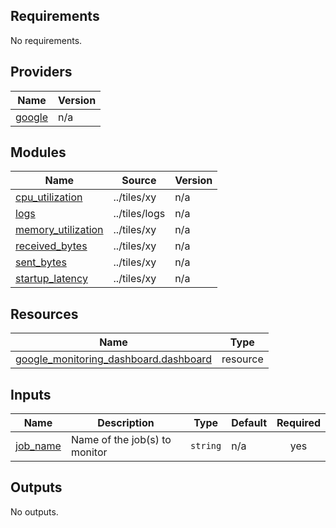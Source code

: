 <!-- BEGIN_TF_DOCS -->
## Requirements

No requirements.

## Providers

| Name | Version |
|------|---------|
| <a name="provider_google"></a> [google](#provider\_google) | n/a |

## Modules

| Name | Source | Version |
|------|--------|---------|
| <a name="module_cpu_utilization"></a> [cpu\_utilization](#module\_cpu\_utilization) | ../tiles/xy | n/a |
| <a name="module_logs"></a> [logs](#module\_logs) | ../tiles/logs | n/a |
| <a name="module_memory_utilization"></a> [memory\_utilization](#module\_memory\_utilization) | ../tiles/xy | n/a |
| <a name="module_received_bytes"></a> [received\_bytes](#module\_received\_bytes) | ../tiles/xy | n/a |
| <a name="module_sent_bytes"></a> [sent\_bytes](#module\_sent\_bytes) | ../tiles/xy | n/a |
| <a name="module_startup_latency"></a> [startup\_latency](#module\_startup\_latency) | ../tiles/xy | n/a |

## Resources

| Name | Type |
|------|------|
| [google_monitoring_dashboard.dashboard](https://registry.terraform.io/providers/hashicorp/google/latest/docs/resources/monitoring_dashboard) | resource |

## Inputs

| Name | Description | Type | Default | Required |
|------|-------------|------|---------|:--------:|
| <a name="input_job_name"></a> [job\_name](#input\_job\_name) | Name of the job(s) to monitor | `string` | n/a | yes |

## Outputs

No outputs.
<!-- END_TF_DOCS -->
